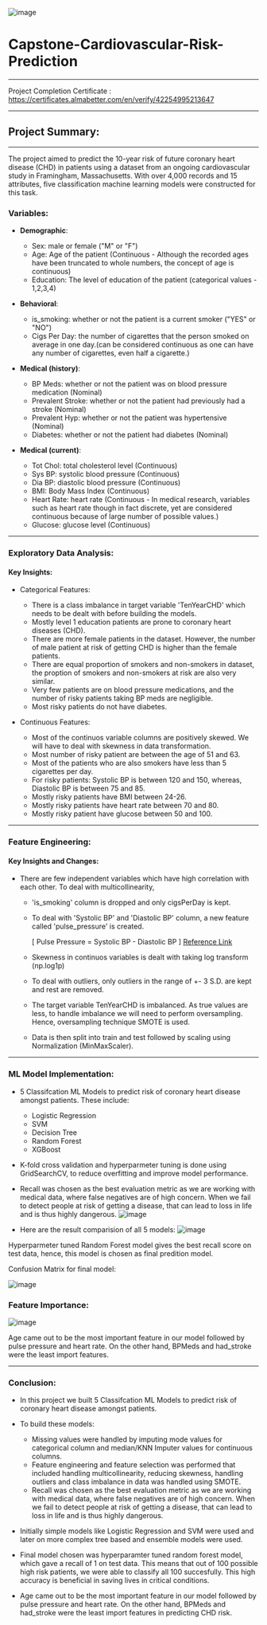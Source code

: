  ![image](https://github.com/sidpatondikar/Capstone-Cardiovascular-Risk-Prediction/assets/83869822/46d95566-7e76-454e-95d5-86ed83b87d53) 
 # Capstone-Cardiovascular-Risk-Prediction
----------------------------------------------------------------
 Project Completion Certificate : https://certificates.almabetter.com/en/verify/42254995213647
 
----------------------------------------------------------------

## Project Summary:
------------------------------------------------------------
The project aimed to predict the 10-year risk of future coronary heart disease (CHD) in patients using a dataset from an ongoing cardiovascular study in Framingham, Massachusetts. With over 4,000 records and 15 attributes, five classification machine learning models were constructed for this task.


### Variables:
- **Demographic**:

   - Sex: male or female ("M" or "F")
   - Age: Age of the patient (Continuous - Although the recorded ages have been truncated to whole numbers, the concept of age is continuous)
   - Education: The level of education of the patient (categorical values - 1,2,3,4)

- **Behavioral**:

  - is_smoking: whether or not the patient is a current smoker ("YES" or "NO")
  - Cigs Per Day: the number of cigarettes that the person smoked on average in one day.(can be considered continuous as one can have any number of cigarettes, even half a cigarette.)

- **Medical (history)**:

  - BP Meds: whether or not the patient was on blood pressure medication (Nominal)
  - Prevalent Stroke: whether or not the patient had previously had a stroke (Nominal)
  - Prevalent Hyp: whether or not the patient was hypertensive (Nominal)
  - Diabetes: whether or not the patient had diabetes (Nominal)

- **Medical (current)**:

  - Tot Chol: total cholesterol level (Continuous)
  - Sys BP: systolic blood pressure (Continuous)
  - Dia BP: diastolic blood pressure (Continuous)
  - BMI: Body Mass Index (Continuous)
  - Heart Rate: heart rate (Continuous - In medical research, variables such as heart rate though in fact discrete, yet are considered continuous because of large number of possible values.)
  - Glucose: glucose level (Continuous)

 ----------------------------------------------------
 ### Exploratory Data Analysis:

 #### Key Insights:
 
- Categorical Features:
  - There is a class imbalance in target variable 'TenYearCHD' which needs to be dealt with before building the models.
  - Mostly level 1 education patients are prone to coronary heart diseases (CHD).
  - There are more female patients in the dataset. However, the number of male patient at risk of getting CHD is higher than the female patients.
  - There are equal proportion of smokers and non-smokers in dataset, the proption of smokers and non-smokers at risk are also very similar.
  - Very few patients are on blood pressure medications, and the number of risky patients taking BP meds are negligible.
  - Most risky patients do not have diabetes.

- Continuous Features:
  - Most of the continuos variable columns are positively skewed. We will have to deal with skewness in data transformation.
  - Most number of risky patient are between the age of 51 and 63.
  - Most of the patients who are also smokers have less than 5 cigarettes per day.
  - For risky patients: Systolic BP is between 120 and 150, whereas, Diastolic BP is between 75 and 85.
  - Mostly risky patients have BMI between 24-26.
  - Mostly risky patients have heart rate between 70 and 80.
  - Mostly risky patient have glucose between 50 and 100.

--------------------------------------------------------------

### Feature Engineering:

#### Key Insights and Changes:

- There are few independent variables which have high correlation with each other. To deal with multicollinearity,
  - 'is_smoking' column is dropped and only cigsPerDay is kept.
  - To deal with 'Systolic BP' and 'Diastolic BP' column, a new feature called 'pulse_pressure' is created.

    [ Pulse Pressure = Systolic BP - Diastolic BP ]  [Reference Link](https://my.clevelandclinic.org/health/symptoms/21629-pulse-pressure)

  - Skewness in continuos variables is dealt with taking log transform (np.log1p)
  - To deal with outliers, only outliers in the range of +- 3 S.D. are kept and rest are removed.
  - The target variable TenYearCHD is imbalanced. As true values are less, to handle imbalance we will need to perform oversampling. Hence, oversampling technique SMOTE is used.
  - Data is then split into train and test followed by scaling using Normalization (MinMaxScaler).

--------------------------------------------------------------------

### ML Model Implementation:

- 5 Classifcation ML Models to predict risk of coronary heart disease amongst patients. These include:
  - Logistic Regression
  - SVM
  - Decision Tree
  - Random Forest
  - XGBoost

- K-fold cross validation and hyperparmeter tuning is done using GridSearchCV, to reduce overfitting and improve model performance.
- Recall was chosen as the best evaluation metric as we are working with medical data, where false negatives are of high concern. When we fail to detect people at risk of getting a disease, that can lead to loss in life and is thus highly dangerous.
  ![image](https://github.com/sidpatondikar/Capstone-Cardiovascular-Risk-Prediction/assets/83869822/d8054cf5-4583-4bfa-b143-6ea007d013b5)

- Here are the result comparision of all 5 models:
 ![image](https://github.com/sidpatondikar/Capstone-Cardiovascular-Risk-Prediction/assets/83869822/80354f79-c940-4df6-8b2d-d69119952b1f)

Hyperparmeter tuned Random Forest model gives the best recall score on test data, hence, this model is chosen as final predition model.

Confusion Matrix for final model:

![image](https://github.com/sidpatondikar/Capstone-Cardiovascular-Risk-Prediction/assets/83869822/3bf0d986-46e5-45ce-9db2-2f2d62b0691c)

### Feature Importance:

![image](https://github.com/sidpatondikar/Capstone-Cardiovascular-Risk-Prediction/assets/83869822/85a95dbb-16ba-4b85-86d9-43df2711c62f)

Age came out to be the most important feature in our model followed by pulse pressure and heart rate. On the other hand, BPMeds and had_stroke were the least import features.

------------------------------------------------------------

### Conclusion:

- In this project we built 5 Classifcation ML Models to predict risk of coronary heart disease amongst patients.
- To build these models:
   - Missing values were handled by imputing mode values for categorical column and median/KNN Imputer values for continuous columns.
   - Feature engineering and feature selection was performed that included handling multicollinearity, reducing skewness, handling outliers and class imbalance in data was handled using SMOTE.
   - Recall was chosen as the best evaluation metric as we are working with medical data, where false negatives are of high concern. When we fail to detect people at risk of getting a disease, that can lead to loss in life and is thus highly dangerous.

- Initially simple models like Logistic Regression and SVM were used and later on more complex tree based and ensemble models were used.

- Final model chosen was hyperparamter tuned random forest model, which gave a recall of 1 on test data. This means that out of 100 possible high risk patients, we were able to classify all 100 succesfully. This high accuracy is beneficial in saving lives in critical conditions.

- Age came out to be the most important feature in our model followed by pulse pressure and heart rate. On the other hand, BPMeds and had_stroke were the least import features in predicting CHD risk.

